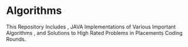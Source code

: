 # Algorithms
This Repository Includes , JAVA Implementations of Various Important Algorithms , and Solutions to High Rated Problems in Placements Coding Rounds.
